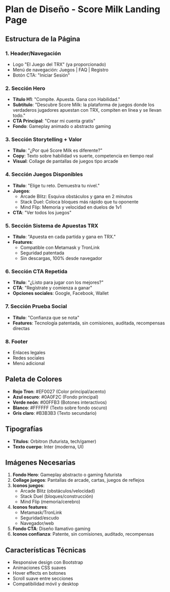 # Plan de Diseño - Score Milk Landing Page

## Estructura de la Página

### 1. Header/Navegación
- Logo "El Juego del TRX" (ya proporcionado)
- Menú de navegación: Juegos | FAQ | Registro
- Botón CTA: "Iniciar Sesión"

### 2. Sección Hero
- **Título H1**: "Compite. Apuesta. Gana con Habilidad."
- **Subtítulo**: "Descubre Score Milk: la plataforma de juegos donde los verdaderos jugadores apuestan con TRX, compiten en línea y se llevan todo."
- **CTA Principal**: "Crear mi cuenta gratis"
- **Fondo**: Gameplay animado o abstracto gaming

### 3. Sección Storytelling + Valor
- **Título**: "¿Por qué Score Milk es diferente?"
- **Copy**: Texto sobre habilidad vs suerte, competencia en tiempo real
- **Visual**: Collage de pantallas de juegos tipo arcade

### 4. Sección Juegos Disponibles
- **Título**: "Elige tu reto. Demuestra tu nivel."
- **Juegos**:
  - Arcade Blitz: Esquiva obstáculos y gana en 2 minutos
  - Stack Duel: Coloca bloques más rápido que tu oponente
  - Mind Flip: Memoria y velocidad en duelos de 1v1
- **CTA**: "Ver todos los juegos"

### 5. Sección Sistema de Apuestas TRX
- **Título**: "Apuesta en cada partida y gana en TRX."
- **Features**:
  - Compatible con Metamask y TronLink
  - Seguridad patentada
  - Sin descargas, 100% desde navegador

### 6. Sección CTA Repetida
- **Título**: "¿Listo para jugar con los mejores?"
- **CTA**: "Regístrate y comienza a ganar"
- **Opciones sociales**: Google, Facebook, Wallet

### 7. Sección Prueba Social
- **Título**: "Confianza que se nota"
- **Features**: Tecnología patentada, sin comisiones, auditada, recompensas directas

### 8. Footer
- Enlaces legales
- Redes sociales
- Menú adicional

## Paleta de Colores
- **Rojo Tron**: #EF0027 (Color principal/acento)
- **Azul oscuro**: #0A0F2C (Fondo principal)
- **Verde neón**: #00FFB3 (Botones interactivos)
- **Blanco**: #FFFFFF (Texto sobre fondo oscuro)
- **Gris claro**: #B3B3B3 (Texto secundario)

## Tipografías
- **Títulos**: Orbitron (futurista, tech/gamer)
- **Texto cuerpo**: Inter (moderna, UI)

## Imágenes Necesarias
1. **Fondo Hero**: Gameplay abstracto o gaming futurista
2. **Collage juegos**: Pantallas de arcade, cartas, juegos de reflejos
3. **Iconos juegos**: 
   - Arcade Blitz (obstáculos/velocidad)
   - Stack Duel (bloques/construcción)
   - Mind Flip (memoria/cerebro)
4. **Iconos features**:
   - Metamask/TronLink
   - Seguridad/escudo
   - Navegador/web
5. **Fondo CTA**: Diseño llamativo gaming
6. **Iconos confianza**: Patente, sin comisiones, auditado, recompensas

## Características Técnicas
- Responsive design con Bootstrap
- Animaciones CSS suaves
- Hover effects en botones
- Scroll suave entre secciones
- Compatibilidad móvil y desktop

